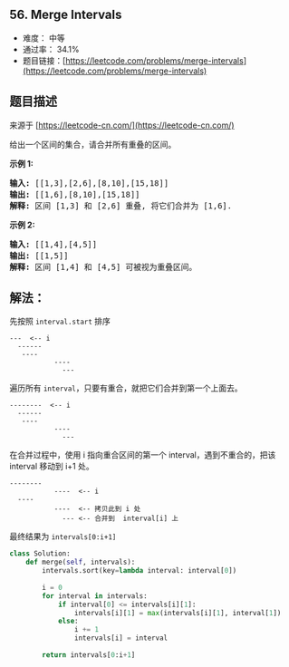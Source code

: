 ## 56. Merge Intervals

- 难度： 中等
- 通过率： 34.1%
- 题目链接：[https://leetcode.com/problems/merge-intervals](https://leetcode.com/problems/merge-intervals)


## 题目描述

来源于 [https://leetcode-cn.com/](https://leetcode-cn.com/)

<p>给出一个区间的集合，请合并所有重叠的区间。</p>

<p><strong>示例 1:</strong></p>

<pre><strong>输入:</strong> [[1,3],[2,6],[8,10],[15,18]]
<strong>输出:</strong> [[1,6],[8,10],[15,18]]
<strong>解释:</strong> 区间 [1,3] 和 [2,6] 重叠, 将它们合并为 [1,6].
</pre>

<p><strong>示例&nbsp;2:</strong></p>

<pre><strong>输入:</strong> [[1,4],[4,5]]
<strong>输出:</strong> [[1,5]]
<strong>解释:</strong> 区间 [1,4] 和 [4,5] 可被视为重叠区间。</pre>


## 解法：

先按照 `interval.start` 排序

```
---  <-- i
  ------
   ----
           ----
             ---
```

遍历所有 `interval`，只要有重合，就把它们合并到第一个上面去。

```
--------  <-- i
  ------
   ----
           ----
             ---
```

在合并过程中，使用 i 指向重合区间的第一个 interval，遇到不重合的，把该 interval 移动到 i+1 处。

```
--------
           ----  <-- i
  ----
           ----  <-- 拷贝此到 i 处
             --- <-- 合并到  interval[i] 上
```

最终结果为 `intervals[0:i+1]`


```python
class Solution:
    def merge(self, intervals):
        intervals.sort(key=lambda interval: interval[0])
        
        i = 0
        for interval in intervals:
            if interval[0] <= intervals[i][1]:
                intervals[i][1] = max(intervals[i][1], interval[1])
            else:
                i += 1
                intervals[i] = interval
        
        return intervals[0:i+1]
```